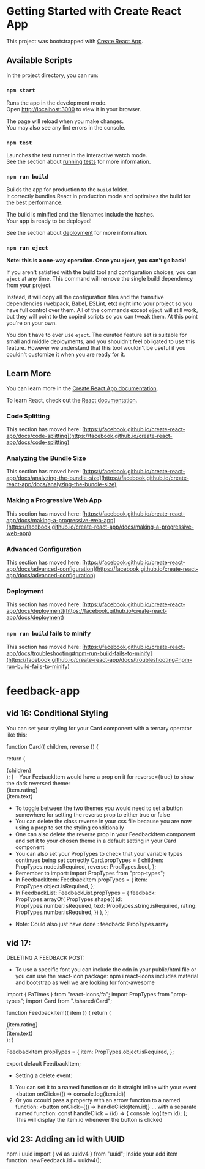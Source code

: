 # Getting Started with Create React App

This project was bootstrapped with [Create React App](https://github.com/facebook/create-react-app).

## Available Scripts

In the project directory, you can run:

### `npm start`

Runs the app in the development mode.\
Open [http://localhost:3000](http://localhost:3000) to view it in your browser.

The page will reload when you make changes.\
You may also see any lint errors in the console.

### `npm test`

Launches the test runner in the interactive watch mode.\
See the section about [running tests](https://facebook.github.io/create-react-app/docs/running-tests) for more information.

### `npm run build`

Builds the app for production to the `build` folder.\
It correctly bundles React in production mode and optimizes the build for the best performance.

The build is minified and the filenames include the hashes.\
Your app is ready to be deployed!

See the section about [deployment](https://facebook.github.io/create-react-app/docs/deployment) for more information.

### `npm run eject`

**Note: this is a one-way operation. Once you `eject`, you can't go back!**

If you aren't satisfied with the build tool and configuration choices, you can `eject` at any time. This command will remove the single build dependency from your project.

Instead, it will copy all the configuration files and the transitive dependencies (webpack, Babel, ESLint, etc) right into your project so you have full control over them. All of the commands except `eject` will still work, but they will point to the copied scripts so you can tweak them. At this point you're on your own.

You don't have to ever use `eject`. The curated feature set is suitable for small and middle deployments, and you shouldn't feel obligated to use this feature. However we understand that this tool wouldn't be useful if you couldn't customize it when you are ready for it.

## Learn More

You can learn more in the [Create React App documentation](https://facebook.github.io/create-react-app/docs/getting-started).

To learn React, check out the [React documentation](https://reactjs.org/).

### Code Splitting

This section has moved here: [https://facebook.github.io/create-react-app/docs/code-splitting](https://facebook.github.io/create-react-app/docs/code-splitting)

### Analyzing the Bundle Size

This section has moved here: [https://facebook.github.io/create-react-app/docs/analyzing-the-bundle-size](https://facebook.github.io/create-react-app/docs/analyzing-the-bundle-size)

### Making a Progressive Web App

This section has moved here: [https://facebook.github.io/create-react-app/docs/making-a-progressive-web-app](https://facebook.github.io/create-react-app/docs/making-a-progressive-web-app)

### Advanced Configuration

This section has moved here: [https://facebook.github.io/create-react-app/docs/advanced-configuration](https://facebook.github.io/create-react-app/docs/advanced-configuration)

### Deployment

This section has moved here: [https://facebook.github.io/create-react-app/docs/deployment](https://facebook.github.io/create-react-app/docs/deployment)

### `npm run build` fails to minify

This section has moved here: [https://facebook.github.io/create-react-app/docs/troubleshooting#npm-run-build-fails-to-minify](https://facebook.github.io/create-react-app/docs/troubleshooting#npm-run-build-fails-to-minify)

# feedback-app

## vid 16: Conditional Styling

You can set your styling for your Card component with
a ternary operator like this:

function Card({ children, reverse }) {

  <!-- return <div className={`card ${reverse && "reverse"}`}>{children}</div>; -->

return (

<div className="card" style={{ backgroundColor: reverse ? "rgba(0,0,0,0.4)" : "#fff", color: reverse ? "#fff" : "#000" }}>
{children}
</div>
);
}
- Your FeebackItem would have a prop on it for reverse={true} to show the dark reversed theme:
    <Card reverse={true}>
      <div className="num-display">{item.rating}</div>
      <div className="text-display">{item.text}</div>
    </Card>

- To toggle between the two themes you would need to set a button somewhere for setting the reverse prop to either true or false
- You can delete the class reverse in your css file because you are now using a prop to set the styling conditionally
- One can also delete the reverse prop in your FeedbackItem component and set it to your chosen theme in a default setting in your Card component
- You can also set your PropTypes to check that your variable types continues being set correctly
  Card.propTypes = {
  children: PropTypes.node.isRequired,
  reverse: PropTypes.bool,
  };
- Remember to import:
  import PropTypes from "prop-types";
- In FeedbackItem:
  FeedbackItem.propTypes = {
  item: PropTypes.object.isRequired,
  };
- In FeedbackList:
  FeedbackList.propTypes = {
  feedback: PropTypes.arrayOf(
  PropTypes.shape({
  id: PropTypes.number.isRequired,
  text: PropTypes.string.isRequired,
  rating: PropTypes.number.isRequired,
  })
  ),
  };

* Note: Could also just have done :
  feedback: PropTypes.array

## vid 17:

DELETING A FEEDBACK POST:

- To use a specific font you can include the cdn in your public/html file or you can use the react-icon package:
  npm i react-icons
  includes material and bootstrap as well
  we are looking for font-awesome

import { FaTimes } from "react-icons/fa";
import PropTypes from "prop-types";
import Card from "./shared/Card";

function FeedbackItem({ item }) {
return (
<Card>

<div className="num-display">{item.rating}</div>
<button className="close">
<FaTimes color="purple" />
</button>
<div className="text-display">{item.text}</div>
</Card>
);
}

FeedbackItem.propTypes = {
item: PropTypes.object.isRequired,
};

export default FeedbackItem;

- Setting a delete event:

1. You can set it to a named function or do it straight inline with your event
   <button onClick={() => console.log(item.id)}
2. Or you ccould pass a property with an arrow function to a named function:
   <button onClick={() => handleClick(item.id)} ...
   </button>
   with a separate named function:
   const handleClick = (id) => {
   console.log(item.id);
   };
   This will display the item.id whenever the button is clicked

## vid 23: Adding an id with UUID

npm i uuid
import { v4 as uuidv4 } from "uuid";
Inside your add item function: newFeedback.id = uuidv4();

